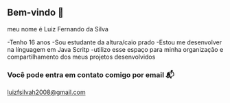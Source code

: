 ## Bem-vindo 👋

meu nome é Luiz Fernando da Silva 


-Tenho 16 anos 
-Sou estudante da altura/caio prado
-Estou me desenvolver na línguagem em Java Scritp 
-utilizo esse espaço para minha organização e compartilhamento dos meus projetos desenvolvidos

### Você pode entra em contato comigo por email 📬

luizfsilvah2008@gmail.com




